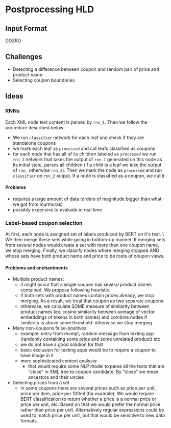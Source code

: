# Postprocessing HLD
## Input Format
DOZRO
## Challenges
* Detecting a difference between coupon and random pair of price and product name
* Selecting coupon boundaries
## Ideas
### RNNs
Each XML node text content is parsed by `rnn_1`. Then we follow the procedure described below:
* We run `classifier` network for each leaf and check if they are standalone coupons
* we mark each leaf as `processed` and cut leafs classified as coupons
* for each node that has all of its children labeled as `processed` we run `rnn_2` network that takes the output of `rnn_1` generated on this node as its initial state, parses all children (if a child is a leaf we take the output of `rnn_` otherwise `rnn_2`). Then we mark the node as `processed` and run `classifier` on `rnn_2` output. If a node is classified as a coupon, we cut it.
#### Problems
* requires a large amount of data (orders of magnitude bigger than what we got from murmuras)
* possibly expensive to evaluate in real time
### Label-based coupon selection
At first, each node is assigned set of labels produced by BERT on it's text. \\
We then merge these sets while going in bottom-up manner. If merging sets from several nodes would create a set with more than one coupon name, we stop merging.
Finally, we classify nodes where merging stopped AND whose sets have both product name and price to be roots of coupon views.
#### Problems and enchantments
* Multiple product names:
  * it might occur that a single coupon has several product names contained. We propose following heuristic:
  * if both sets with product names contain prices already, we stop merging. As a result, we treat that coupon as two separate coupons.
  * otherwise, we calculate SOME measure of similarity between product names (ex. cosine similarity between average of vector embeddings of tokens in both names) and combine nodes if similarity is above some threshold. otherwise we stop merging
* Many non-coupons false-positives
  * example: entry from receipt, random message from texting app (randomly containing some price and some unrelated product) etc
  * we do not have a good solution for that
  * basic exclusion for texting apps would be to require a coupon to have image in it
  * more sophisticated context analysis:
    * that would require some NLP model to parse all the texts that are "close" in XML tree to coupon candidate. By "close" we mean ancestors and their uncles
* Selecting prices from a set
  * In some coupons there are several prices such as price per unit, price per item, price per 100ml (for example). We would require BERT classification to return whether a price is a normal price or price per unit, etc. Based on that we would prefer the normal price rather than price per unit. Alternatively regular expressions could be used to match price per unit, but that would be sensitive to new data formats.
